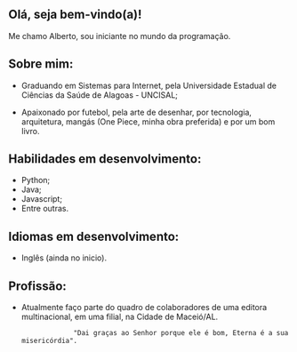 ## Olá, seja bem-vindo(a)!

Me chamo Alberto, sou iniciante no mundo da programação.

## Sobre mim:

* Graduando em Sistemas para Internet, pela Universidade Estadual de Ciências da Saúde de Alagoas - UNCISAL;

* Apaixonado por futebol, pela arte de desenhar, por tecnologia, arquitetura, mangás (One Piece, minha obra preferida) e por um bom livro.

## Habilidades em desenvolvimento:

* Python;
* Java;
* Javascript;
* Entre outras.

## Idiomas em desenvolvimento:

* Inglês (ainda no inicio).

## Profissão:

* Atualmente faço parte do quadro de colaboradores de uma editora multinacional, em uma filial, na Cidade de Maceió/AL.

                   "Dai graças ao Senhor porque ele é bom, Eterna é a sua misericórdia".
